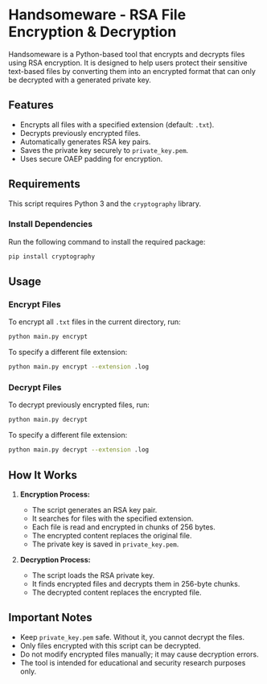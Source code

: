 # Handsomeware - RSA File Encryption & Decryption

Handsomeware is a Python-based tool that encrypts and decrypts files using RSA encryption. It is designed to help users protect their sensitive text-based files by converting them into an encrypted format that can only be decrypted with a generated private key.

## Features
- Encrypts all files with a specified extension (default: `.txt`).
- Decrypts previously encrypted files.
- Automatically generates RSA key pairs.
- Saves the private key securely to `private_key.pem`.
- Uses secure OAEP padding for encryption.

## Requirements
This script requires Python 3 and the `cryptography` library.

### Install Dependencies
Run the following command to install the required package:
```bash
pip install cryptography
```

## Usage
### Encrypt Files
To encrypt all `.txt` files in the current directory, run:
```bash
python main.py encrypt
```

To specify a different file extension:
```bash
python main.py encrypt --extension .log
```

### Decrypt Files
To decrypt previously encrypted files, run:
```bash
python main.py decrypt
```

To specify a different file extension:
```bash
python main.py decrypt --extension .log
```

## How It Works
1. **Encryption Process:**
   - The script generates an RSA key pair.
   - It searches for files with the specified extension.
   - Each file is read and encrypted in chunks of 256 bytes.
   - The encrypted content replaces the original file.
   - The private key is saved in `private_key.pem`.

2. **Decryption Process:**
   - The script loads the RSA private key.
   - It finds encrypted files and decrypts them in 256-byte chunks.
   - The decrypted content replaces the encrypted file.

## Important Notes
- Keep `private_key.pem` safe. Without it, you cannot decrypt the files.
- Only files encrypted with this script can be decrypted.
- Do not modify encrypted files manually; it may cause decryption errors.
- The tool is intended for educational and security research purposes only.


